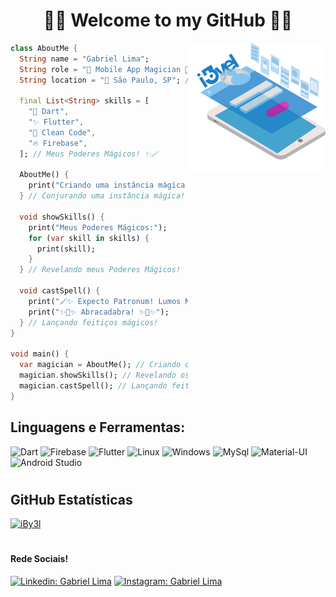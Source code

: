 <h1 align="center">
	🚀📱 Welcome to my GitHub 📱🚀
</h1>


<img align="right" width="220" src="https://github.com/iBy3l/iBy3l/blob/main/git.png" />

```dart 
class AboutMe {
  String name = "Gabriel Lima";
  String role = "🚀 Mobile App Magician 📱"; // Um toque mágico!
  String location = "🌆 São Paulo, SP"; // Explorando a cidade mágica de São Paulo! 🏙️

  final List<String> skills = [
    "🚀 Dart",
    "✨ Flutter",
    "📝 Clean Code",
    "🔥 Firebase",
  ]; // Meus Poderes Mágicos! ✨🪄

  AboutMe() {
    print("Criando uma instância mágica de AboutMe...");
  } // Conjurando uma instância mágica!
  
  void showSkills() {
    print("Meus Poderes Mágicos:");
    for (var skill in skills) {
      print(skill);
    }
  } // Revelando meus Poderes Mágicos!

  void castSpell() {
    print("🪄✨ Expecto Patronum! Lumos Maxima! Alohomora! 🪄✨");
    print("✨🔮✨ Abracadabra! ✨🔮✨");
  } // Lançando feitiços mágicos!
}

void main() {
  var magician = AboutMe(); // Criando o mágico Gabriel!
  magician.showSkills(); // Revelando os Poderes Mágicos de Gabriel!
  magician.castSpell(); // Lançando feitiços mágicos!
}

```

## **Linguagens e Ferramentas:**  

![Dart](https://img.shields.io/badge/Dart-0175C2?style=for-the-badge&logo=dart&logoColor=white)
![Firebase](https://img.shields.io/badge/Firebase-F29D0C?style=for-the-badge&logo=firebase&logoColor=white)
![Flutter](https://img.shields.io/badge/Flutter-02569B?style=for-the-badge&logo=flutter&logoColor=white)
![Linux](https://img.shields.io/badge/Linux-E34F26?style=for-the-badge&logo=linux&logoColor=black)
![Windows](https://img.shields.io/badge/Windows-017AD7?style=for-the-badge&logo=windows&logoColor=white)
![MySql](https://img.shields.io/badge/MySQL-00000F?style=for-the-badge&logo=mysql&logoColor=white)
![Material-UI](https://img.shields.io/badge/Material--UI-0081CB?style=for-the-badge&logo=material-ui&logoColor=white)
![Android Studio](https://img.shields.io/badge/Android_Studio-3DDC84?style=for-the-badge&logo=android-studio&logoColor=white)

<h1>
</h1>

## **GitHub Estatísticas**

[![iBy3l](https://github-readme-stats.vercel.app/api/top-langs/?username=iby3l&hide=html&layout=compact&theme=gruvbox)](https://github.com/anuraghazra/github-readme-stats)

<h1>
	</h1>



#### Rede Sociais!

[![Linkedin: Gabriel Lima](https://img.shields.io/badge/-Gabriel-blue?style=flat-square&logo=Linkedin&logoColor=white&link=LINK-DO-SEU-LINKEDIN)](https://www.linkedin.com/in/gabriellima-flutter/)
[![Instagram: Gabriel Lima](https://img.shields.io/badge/-Gabriel-DF0174?style=flat-square&logo=instagram&logoColor=white&link=LINK-DO-SEU-INSTAGRAM)](https://www.instagram.com/iby3l/)






